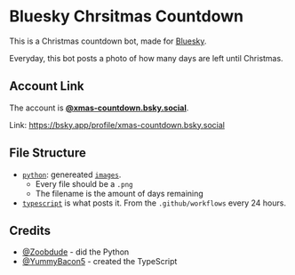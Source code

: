 # Bluesky Chrsitmas Countdown

This is a Christmas countdown bot, made for [Bluesky](https://bsky.app).

Everyday, this bot posts a photo of how many days are left until Christmas.

## Account Link

The account is **[@xmas-countdown.bsky.social](https://bsky.app/profile/xmas-countdown.bsky.social)**.

Link: https://bsky.app/profile/xmas-countdown.bsky.social

## File Structure

- [`python`](https://github.com/Zoobdude/bluesky-chrsitmas-countdown/tree/main/python): genereated [`images`](https://github.com/Zoobdude/bluesky-chrsitmas-countdown/tree/main/images).
  - Every file should be a `.png`
  - The filename is the amount of days remaining
- [`typescript`](https://github.com/Zoobdude/bluesky-chrsitmas-countdown/tree/main/typescript) is what posts it. From the `.github/workflows` every 24 hours.

## Credits

- [@Zoobdude](https://github.com/Zoobdude) - did the Python
- [@YummyBacon5](https://github.com/YummyBacon5) - created the TypeScript
